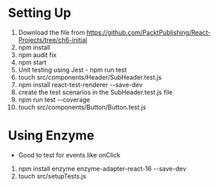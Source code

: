 # Setting Up
1.  Download the file from https://github.com/PacktPublishing/React-Projects/tree/ch6-initial
2.  npm install
3.  npm audit fix
4.  npm start
5.  Unit testing using Jest
        - npm run test
6.  touch src/components/Header/SubHeader.test.js
7.  npm install react-test-renderer --save-dev
8.  create the test scenarios in the SubHeader.test.js file
9.  npm run test --coverage
10. touch src/components/Button/Button.test.js

# Using Enzyme
- Good to test for events like onClick
1.  npm install enzyme enzyme-adapter-react-16 --save-dev
2.  touch src/setupTests.js